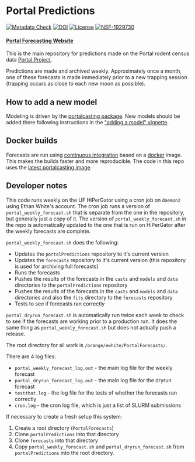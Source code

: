 # Portal Predictions
[![Metadata Check](https://github.com/weecology/portalPredictions/actions/workflows/r.yml/badge.svg)](https://github.com/weecology/portalPredictions/actions/workflows/r.yml)
[![DOI](https://zenodo.org/badge/DOI/10.5281/zenodo.833438.svg)](https://doi.org/10.5281/zenodo.833438)
[![License](http://img.shields.io/badge/license-MIT-blue.svg)](https://raw.githubusercontent.com/weecology/portalPredictions/main/LICENSE)
[![NSF-1929730](https://img.shields.io/badge/NSF-1929730-blue.svg)](https://nsf.gov/awardsearch/showAward?AWD_ID=1929730)

#### [Portal Forecasting Website](http://portal.naturecast.org/)

This is the main repository for predictions made on the Portal rodent census data [Portal Project](http://portal.weecology.org/).

Predictions are made and archived weekly. Approximately once a month, one of these forecasts is made immediately prior to a new trapping session (trapping occurs as close to each new moon as possible).

## How to add a new model

Modeling is driven by the [portalcasting package](https://github.com/weecology/portalcasting). New models should be added there following instructions in the ["adding a model" vignette](https://weecology.github.io/portalcasting/articles/adding_model_and_data.html).

## Docker builds

Forecasts are run using [continuous integration](https://en.wikipedia.org/wiki/Continuous_integration) based on a [docker](https://hub.docker.com/) image. This makes the builds faster and more reproducible. The code in this repo uses the [latest portalcasting image](https://hub.docker.com/repository/docker/weecology/portalcasting)

## Developer notes

This code runs weekly on the UF HiPerGator using a cron job on `daemon2` using Ethan White's account.
The cron job runs a version of `portal_weekly_forecast.sh` that is separate from the one in the repository, but generally just a copy of it.
The version of `portal_weekly_forecast.sh` in the repo is automatically updated to the one that is run on HiPerGator after the weekly forecasts are complete. 

`portal_weekly_forecast.sh` does the following:
* Updates the `portalPredictions` repository to it's current version
* Updates the `forecasts` repository to it's current version (this repository is used for archiving full forecasts)
* Runs the forecasts
* Pushes the results of the forecasts in the `casts` and `models` and `data` directories to the `portalPredictions` repository
* Pushes the results of the forecasts in the `casts` and `models` and `data` directories and also the `fits` directory to the `forecasts` repository
* Tests to see if forecasts ran correctly

`portal_dryrun_forecast.sh` is automatically run twice each week to check to see if the forecasts are working prior to a production run.
It does the same thing as `portal_weekly_forecast.sh` but does not actually push a release. 

The root directory for all work is `/orange/ewhite/PortalForecasts/`.

There are 4 log files:
* `portal_weekly_forecast_log.out` - the main log file for the weekly forecast
* `portal_dryrun_forecast_log.out` - the main log file for the dryrun forecast
* `testthat.log` - the log file for the tests of whether the forecasts ran correctly
* `cron.log` - the cron log file, which is just a list of SLURM submissions

If necessary to create a fresh setup this system:
1. Create a root directory (`PortalForecasts`)
2. Clone `portalPredictions` into that directory
3. Clone `forecasts` into that directory
4. Copy `portal_weekly_forecast.sh` and `portal_dryrun_forecast.sh` from `portalPredictions` into the root directory.  